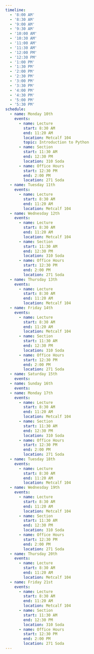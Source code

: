 ```yaml
---
timeline:
  - '8:00 AM'
  - '8:30 AM'
  - '9:00 AM'
  - '9:30 AM'
  - '10:00 AM'
  - '10:30 AM'
  - '11:00 AM'
  - '11:30 AM'
  - '12:00 PM'
  - '12:30 PM'
  - '1:00 PM'
  - '1:30 PM'
  - '2:00 PM'
  - '2:30 PM'
  - '3:00 PM'
  - '3:30 PM'
  - '4:00 PM'
  - '4:30 PM'
  - '5:00 PM'
  - '5:30 PM'
schedule:
  - name: Monday 10th
    events:
      - name: Lecture
        start: 8:30 AM
        end: 11:20 AM
        location: Metcalf 104
        topic: Introduction to Python
      - name: Section
        start: 11:30 AM
        end: 12:30 PM
        location: 310 Soda
      - name: Office Hours
        start: 12:30 PM
        end: 2:00 PM
        location: 271 Soda
  - name: Tuesday 11th
    events:
      - name: Lecture
        start: 8:30 AM
        end: 11:20 AM
        location: Metcalf 104
  - name: Wednesday 12th
    events:
      - name: Lecture
        start: 8:30 AM
        end: 11:20 AM
        location: Metcalf 104
      - name: Section
        start: 11:30 AM
        end: 12:30 PM
        location: 310 Soda
      - name: Office Hours
        start: 12:30 PM
        end: 2:00 PM
        location: 271 Soda
  - name: Thursday 13th
    events:
      - name: Lecture
        start: 8:30 AM
        end: 11:20 AM
        location: Metcalf 104
  - name: Friday 14th
    events:
      - name: Lecture
        start: 8:30 AM
        end: 11:20 AM
        location: Metcalf 104
      - name: Section
        start: 11:30 AM
        end: 12:30 PM
        location: 310 Soda
      - name: Office Hours
        start: 12:30 PM
        end: 2:00 PM
        location: 271 Soda
  - name: Saturday 15th
    events:
  - name: Sunday 16th
    events:
  - name: Monday 17th
    events:
      - name: Lecture
        start: 8:30 AM
        end: 11:20 AM
        location: Metcalf 104
      - name: Section
        start: 11:30 AM
        end: 12:30 PM
        location: 310 Soda
      - name: Office Hours
        start: 12:30 PM
        end: 2:00 PM
        location: 271 Soda
  - name: Tuesday 18th
    events:
      - name: Lecture
        start: 8:30 AM
        end: 11:20 AM
        location: Metcalf 104
  - name: Wednesday 19th
    events:
      - name: Lecture
        start: 8:30 AM
        end: 11:20 AM
        location: Metcalf 104
      - name: Section
        start: 11:30 AM
        end: 12:30 PM
        location: 310 Soda
      - name: Office Hours
        start: 12:30 PM
        end: 2:00 PM
        location: 271 Soda
  - name: Thursday 20th
    events:
      - name: Lecture
        start: 8:30 AM
        end: 11:20 AM
        location: Metcalf 104
  - name: Friday 21st
    events:
      - name: Lecture
        start: 8:30 AM
        end: 11:20 AM
        location: Metcalf 104
      - name: Section
        start: 11:30 AM
        end: 12:30 PM
        location: 310 Soda
      - name: Office Hours
        start: 12:30 PM
        end: 2:00 PM
        location: 271 Soda
---
```

